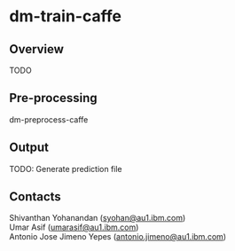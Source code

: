 # dm-train-caffe
## Overview
TODO

## Pre-processing
dm-preprocess-caffe

## Output
TODO: Generate prediction file

## Contacts
Shivanthan Yohanandan (syohan@au1.ibm.com)  
Umar Asif (umarasif@au1.ibm.com)  
Antonio Jose Jimeno Yepes (antonio.jimeno@au1.ibm.com)

